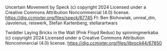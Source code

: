Uncertain Movement by Speck (c)
copyright 2024 Licensed under a 
Creative Commons Attribution Noncommercial (4.0) license.
https://dig.ccmixter.org/files/speck/67745 
Ft: Ben Blohowiak, unreal_dm, Javolenus, reiswerk, 
Stefan Kartenberg, stellarartwars


Twiddler Laying Bricks in the Wall (Pink Floyd Redux)
by spinningmerkaba (c) copyright 2024 
Licensed under a Creative Commons Attribution Noncommercial (4.0) license.
https://dig.ccmixter.org/files/jlbrock44/67850 
